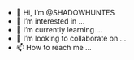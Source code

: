 - 👋 Hi, I’m @SHADOWHUNTES
- 👀 I’m interested in ...
- 🌱 I’m currently learning ...
- 💞️ I’m looking to collaborate on ...
- 📫 How to reach me ...

<!---
SHADOWHUNTES/SHADOWHUNTES is a ✨ special ✨ repository because its `README.md` (this file) appears on your GitHub profile.
You can click the Preview link to take a look at your changes.
--->
